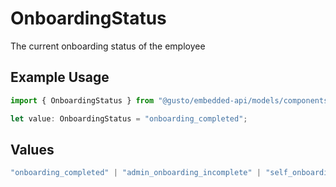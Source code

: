 # OnboardingStatus

The current onboarding status of the employee

## Example Usage

```typescript
import { OnboardingStatus } from "@gusto/embedded-api/models/components/employee.js";

let value: OnboardingStatus = "onboarding_completed";
```

## Values

```typescript
"onboarding_completed" | "admin_onboarding_incomplete" | "self_onboarding_pending_invite" | "self_onboarding_invited" | "self_onboarding_invited_started" | "self_onboarding_invited_overdue" | "self_onboarding_completed_by_employee" | "self_onboarding_awaiting_admin_review"
```